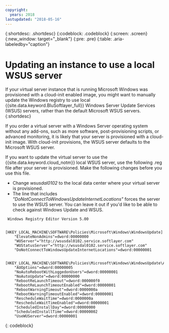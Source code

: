 ```yaml
---
copyright:
  years: 2018
lastupdated: "2018-05-16"
---
```


{:shortdesc: .shortdesc}
{:codeblock: .codeblock}
{:screen: .screen}
{:new_window: target="_blank"}
{:pre: .pre}
{:table: .aria-labeledby="caption"}

# Updating an instance to use a local WSUS server

If your virtual server instance that is running Microsoft Windows was provisioned with a cloud-init enabled image, you might want to manually update the Windows registry to use local {{site.data.keyword.BluSoftlayer_full}} Windows Server Update Services (WSUS) servers, rather than the default Microsoft WSUS servers. 
{:shortdesc}

If you order a virtual server with a Windows Server operating system without any add-ons, such as more software, post-provisioning scripts, or advanced monitoring, it is likely that your server is provisioned with a cloud-init image. With cloud-init provisions, the WSUS server defaults to the Microsoft WSUS server. 

If you want to update the virtual server to use the {{site.data.keyword.cloud_notm}} local WSUS server, use the following .reg file after your server is provisioned. Make the following changes before you use this file.
- Change *wsusdal0102* to the local data center where your virtual server is provisioned.  
- The line that includes *"DoNotConnectToWindowsUpdateInternetLocations"* forces the server to use the WSUS server. You can leave it out if you'd like to be able to check against Windows Update and WSUS.

```
 Windows Registry Editor Version 5.00
 
    [HKEY_LOCAL_MACHINE\SOFTWARE\Policies\Microsoft\Windows\WindowsUpdate]
    "ElevateNonAdmins"=dword:00000000
    "WUServer"="http://wsusdal0102.service.softlayer.com"
    "WUStatusServer"="http://wsusdal0102.service.softlayer.com"
    "DoNotConnectToWindowsUpdateInternetLocations"=dword:00000001
    
    [HKEY_LOCAL_MACHINE\SOFTWARE\Policies\Microsoft\Windows\WindowsUpdate\AU]
    "AUOptions"=dword:00000005
    "NoAutoRebootWithLoggedonUsers"=dword:00000001
    "NoAutoUpdate"=dword:00000000
    "RebootReLaunchTimeout"=dword:000000f0
    "RebootReLaunchTimeoutEnabled"=dword:00000001
    "RebootWarningTimeout"=dword:0000000a
    "RebootWarningTimeoutEnabled"=dword:00000001
    "RescheduleWaitTime"=dword:0000000a
    "RescheduleWaitTimeEnabled"=dword:00000001
    "ScheduledInstallDay"=dword:00000000
    "ScheduledInstallTime"=dword:00000002
    "UseWUServer"=dword:00000001
```
{: codeblock}
